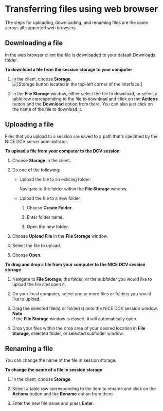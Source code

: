 # Transferring files using web browser<a name="using-transfer-web"></a>

The steps for uploading, downloading, and renaming files are the same across all supported web browsers\.

## Downloading a file<a name="using-transfer-download-web"></a>

In the web browser client the file is downloaded to your default Downloads folder\.

**To download a file from the session storage to your computer**

1. In the client, choose **Storage**\.  
![\[Storage button located in the top-left corner of the interface.\]](http://docs.aws.amazon.com/dcv/latest/userguide/images/web-storage.png)

1. In the **File Storage** window, either select the file to download, or select a table row corresponding to the file to download and click on the **Actions** button and the **Download** option from there\. You can also just click on the name of the file to download it\.

## Uploading a file<a name="using-transfer-upload-web"></a>

Files that you upload to a session are saved to a path that's specified by the NICE DCV server administrator\. 

**To upload a file from your computer to the DCV session**

1. Choose **Storage** in the client\.

1. Do one of the following:
   + Upload the file to an existing folder:

     Navigate to the folder within the **File Storage** window\.
   + Upload the file to a new folder

     1. Choose **Create Folder**\.

     1. Enter folder name\.

     1. Open the new folder\.

1. Choose **Upload File** in the **File Storage** window\.

1. Select the file to upload\.

1. Choose **Open**\.

**To drag and drop a file from your computer to the NICE DCV session storage**

1. Navigate to **File Storage**, the folder, or the subfolder you would like to upload the file and open it\.

1. On your local computer, select one or more files or folders you would like to upload\.

1. Drag the selected file\(s\) or folder\(s\) onto the NICE DCV session window\.
**Note**  
 If the **File Storage** window is closed, it will automatically open\.

1. Drop your files within the drop area of your desired location in **File Storage**, selected folder, or selected subfolder window\.

## Renaming a file<a name="using-transfer-rename-web"></a>

You can change the name of the file in session storage\.

**To change the name of a file in session storage**

1. In the client, choose **Storage**\.

1. Select a table row corresponding to the item to rename and click on the **Actions** button and the **Rename** option from there\.

1. Enter the new file name and press **Enter**\.